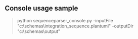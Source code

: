 <h2>Console usage sample</h2>

> python sequenceparser_console.py -inputFile "c:\schemas\integration_sequence.plantuml"  -outputDir "c:\schemas\output"